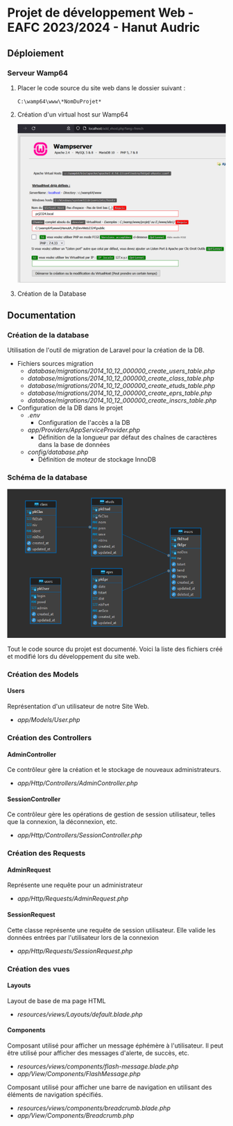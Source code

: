 # Projet de développement Web - EAFC 2023/2024 - Hanut Audric

## Déploiement

### Serveur Wamp64

1) Placer le code source du site web dans le dossier suivant :

    ```
    C:\wamp64\www\*NomDuProjet*
    ```
   
2) Création d'un virtual host sur Wamp64

    ![img.png](ReadMe/VirtualHost.png)

3) Création de la Database

## Documentation

### Création de la database

Utilisation de l'outil de migration de Laravel pour la création de la DB.

- Fichiers sources migration
  - *database/migrations/2014_10_12_000000_create_users_table.php*
  - *database/migrations/2014_10_12_000000_create_class_table.php*
  - *database/migrations/2014_10_12_000000_create_etuds_table.php*
  - *database/migrations/2014_10_12_000000_create_eprs_table.php*
  - *database/migrations/2014_10_12_000000_create_inscrs_table.php*
- Configuration de la DB dans le projet
  - *.env*
    - Configuration de l'accès a la DB
  - *app/Providers/AppServiceProvider.php*
    - Définition de la longueur par défaut des chaînes de caractères dans la base de données
  - *config/database.php*
    - Définition de moteur de stockage InnoDB

### Schéma de la database

![img.png](ReadMe/Database.png)

Tout le code source du projet est documenté. Voici la liste des fichiers créé et modifié lors du développement du site web.

### Création des Models

#### Users

Représentation d'un utilisateur de notre Site Web.

- *app/Models/User.php*

### Création des Controllers

#### AdminController

Ce contrôleur gère la création et le stockage de nouveaux administrateurs.

- *app/Http/Controllers/AdminController.php*

#### SessionController

Ce contrôleur gère les opérations de gestion de session utilisateur, telles que la connexion, la déconnexion, etc.

- *app/Http/Controllers/SessionController.php*

### Création des Requests

#### AdminRequest

Représente une requête pour un administrateur

- *app/Http/Requests/AdminRequest.php*

#### SessionRequest

Cette classe représente une requête de session utilisateur. Elle valide les données entrées par l'utilisateur lors de la connexion

- *app/Http/Requests/SessionRequest.php*

### Création des vues

#### Layouts

Layout de base de ma page HTML 
- *resources/views/Layouts/default.blade.php*

#### Components

Composant utilisé pour afficher un message éphémère à l'utilisateur. Il peut être utilisé pour afficher des messages d'alerte, de succès, etc.
- *resources/views/components/flash-message.blade.php*
- *app/View/Components/FlashMessage.php*

Composant utilisé pour afficher une barre de navigation en utilisant des éléments de navigation spécifiés.
- *resources/views/components/breadcrumb.blade.php*
- *app/View/Components/Breadcrumb.php*

